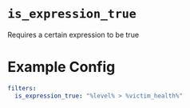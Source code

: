 # `is_expression_true`

Requires a certain expression to be true

# Example Config
```yaml
filters:
  is_expression_true: "%level% > %victim_health%"
```
